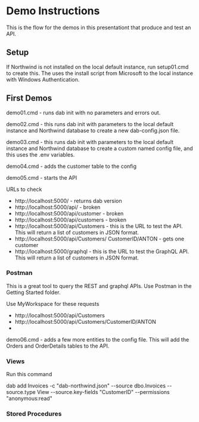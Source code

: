 # Demo Instructions

This is the flow for the demos in this presentationt that produce and test an API.

## Setup
If Northwind is not installed on the local default instance, run setup01.cmd to create this. The uses the install script from Microsoft to the local instance with Windows Authentication.

## First Demos

demo01.cmd - runs dab init with no parameters and errors out.

demo02.cmd - this runs dab init with parameters to the local default instance and Northwind database to create a new dab-config.json file.

demo03.cmd - this runs dab init with parameters to the local default instance and Northwind database to create a custom named config file, and this uses the .env variables.

demo04.cmd - adds the customer table to the config

demo05.cmd - starts the API

URLs to check
- http://localhost:5000/ - returns dab version
- http://localhost:5000/api/ - broken
- http://localhost:5000/api/customer - broken
- http://localhost:5000/api/customers - broken
- http://localhost:5000/api/Customers - this is the URL to test the API. This will return a list of customers in JSON format.
- http://localhost:5000/api/Customers/  CustomerID/ANTON - gets one customer
- http://localhost:5000/graphql - this is the URL to test the GraphQL API. This will return a list of customers in JSON format.

### Postman
This is a great tool to query the REST and graphql APIs. Use Postman in the Getting Started folder. 

Use MyWorkspace for these requests
- http://localhost:5000/api/Customers
- http://localhost:5000/api/Customers/CustomerID/ANTON
- 



demo06.cmd - adds a few more entities to the config file. This will add the Orders and OrderDetails tables to the API.

### Views
Run this command

dab add Invoices -c "dab-northwind.json" --source dbo.Invoices --source.type View --source.key-fields "CustomerID" --permissions "anonymous:read"


### Stored Procedures
